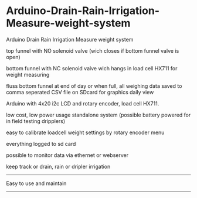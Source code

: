# Arduino-Drain-Rain-Irrigation-Measure-weight-system
Arduino Drain Rain Irrigation Measure weight system

top funnel with NO solenoid valve (wich closes if bottom funnel valve is open)

bottom funnel with NC solenoid valve wich hangs in load cell HX711 for weight measuring

fluss bottom funnel at end of day or when full, all weighing data saved to comma seperated CSV file on SDcard for graphics daily view

Arduino with 4x20 i2c LCD and rotary encoder, load cell HX711.

low cost, low power usage standalone system (possible battery powered for in field testing dripplers)

easy to calibrate loadcell weight settings by rotary encoder menu

everything logged to sd card

possible to monitor data via ethernet or webserver

keep track or drain, rain or dripler irrigation


---------------

Easy to use and maintain

----------------
